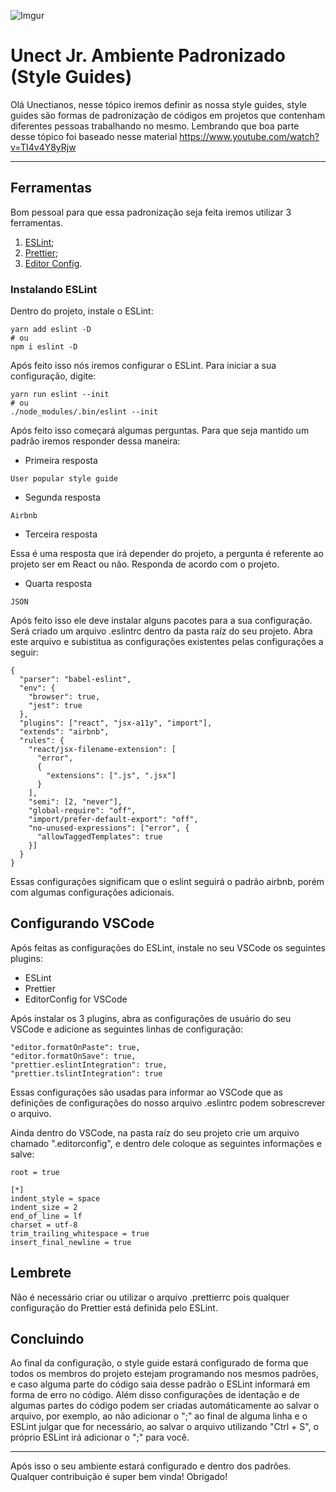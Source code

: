![Imgur](https://i.imgur.com/Z4EzwWF.png)

# Unect Jr. Ambiente Padronizado (Style Guides)

Olá Unectianos, nesse tópico iremos definir as nossa style guides, style guides são formas de padronização de códigos em projetos que contenham diferentes pessoas trabalhando no mesmo. Lembrando que boa parte desse tópico foi baseado nesse material https://www.youtube.com/watch?v=TI4v4Y8yRjw

---

## Ferramentas

Bom pessoal para que essa padronização seja feita iremos utilizar 3 ferramentas.

1. [ESLint](https://eslint.org/);
2. [Prettier](https://github.com/prettier/prettier);
3. [Editor Config](https://editorconfig.org/).


### Instalando ESLint

Dentro do projeto, instale o ESLint:

```
yarn add eslint -D
# ou
npm i eslint -D
```

Após feito isso nós iremos configurar o ESLint. Para iniciar a sua configuração, digite:

```
yarn run eslint --init
# ou
./node_modules/.bin/eslint --init
```
Após feito isso começará algumas perguntas. Para que seja mantido um padrão iremos responder dessa maneira:

- Primeira resposta
```
User popular style guide
```
- Segunda resposta
```
Airbnb
```
- Terceira resposta

Essa é uma resposta que irá depender do projeto, a pergunta é referente ao projeto ser em React ou não. Responda de acordo com o projeto.

- Quarta resposta
```
JSON
```

Após feito isso ele deve instalar alguns pacotes para a sua configuração.
Será criado um arquivo .eslintrc dentro da pasta raíz do seu projeto. Abra este arquivo e subistitua as configurações existentes pelas configurações a seguir: 
```
{
  "parser": "babel-eslint",
  "env": {
    "browser": true,
    "jest": true
  },
  "plugins": ["react", "jsx-a11y", "import"],
  "extends": "airbnb",
  "rules": {
    "react/jsx-filename-extension": [
      "error",
      {
        "extensions": [".js", ".jsx"]
      }
    ],
    "semi": [2, "never"],
    "global-require": "off",
    "import/prefer-default-export": "off",
    "no-unused-expressions": ["error", {
      "allowTaggedTemplates": true
    }]
  }
}
```
Essas configurações significam que o eslint seguirá o padrão airbnb, porém com algumas configurações adicionais.

## Configurando VSCode

Após feitas as configurações do ESLint, instale no seu VSCode os seguintes plugins: 

- ESLint
- Prettier
- EditorConfig for VSCode

Após instalar os 3 plugins, abra as configurações de usuário do seu VSCode e adicione as seguintes linhas de configuração:
```
"editor.formatOnPaste": true,
"editor.formatOnSave": true,
"prettier.eslintIntegration": true,
"prettier.tslintIntegration": true
```

Essas configurações são usadas para informar ao VSCode que as definições de configurações do nosso arquivo .eslintrc podem sobrescrever o arquivo.

Ainda dentro do VSCode, na pasta raíz do seu projeto crie um arquivo chamado ".editorconfig", e dentro dele coloque as seguintes informações e salve:
```
root = true

[*]
indent_style = space
indent_size = 2
end_of_line = lf
charset = utf-8
trim_trailing_whitespace = true
insert_final_newline = true
```

## Lembrete

Não é necessário criar ou utilizar o arquivo .prettierrc pois qualquer configuração do Prettier está definida pelo ESLint.

## Concluindo

Ao final da configuração, o style guide estará configurado de forma que todos os membros do projeto estejam programando nos mesmos padrões, e caso alguma parte do código saia desse padrão o ESLint informará em forma de erro no código. Além disso configurações de identação e de algumas partes do código podem ser criadas automáticamente ao salvar o arquivo, por exemplo, ao não adicionar o ";" ao final de alguma linha e o ESLint julgar que for necessário, ao salvar o arquivo utilizando "Ctrl + S", o próprio ESLint irá adicionar o ";" para você.

---

Após isso o seu ambiente estará configurado e dentro dos padrões. Qualquer contribuição é super bem vinda!
Obrigado!
